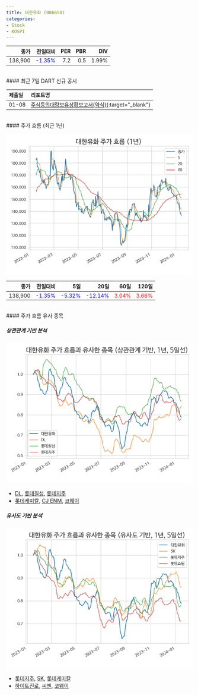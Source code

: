 ```yaml
---
title: 대한유화 (006650)
categories:
- Stock
- KOSPI
---
```


|종가|전일대비|PER|PBR|DIV|
|---:|-------:|--:|--:|--:|
|138,900|<span style="color: blue">-1.35%</span>|7.2|0.5|1.99%|

<!-- more -->

<br>
#### 최근 7일 DART 신규 공시


|제출일|리포트명|
|:-----|:-------|
|01-08|[주식등의대량보유상황보고서(약식)](https://dart.fss.or.kr/dsaf001/main.do?rcpNo=20240108000384){:target="_blank"}|

<br>
#### 주가 흐름 (최근 1년)

![006650](/assets/images/stock/006650.png)

|종가|전일대비|5일|20일|60일|120일|
|---:|-------:|--:|---:|---:|----:|
|138,900|<span style="color: blue">-1.35%</span>|<span style="color: blue">-5.32%</span>|<span style="color: blue">-12.14%</span>|<span style="color: red">3.04%</span>|<span style="color: red">3.66%</span>|

<br>
#### 주가 흐름 유사 종목

##### 상관관계 기반 분석

![006650](/assets/images/stock/006650_corr.png)
- [DL](/000210/), [롯데칠성](/005300/), [롯데지주](/004990/)
- [롯데케미칼](/011170/), [CJ ENM](/035760/), [코웨이](/021240/)

##### 유사도 기반 분석

![006650](/assets/images/stock/006650_sim.png)
- [롯데지주](/004990/), [SK](/034730/), [롯데케미칼](/011170/)
- [하이트진로](/000080/), [씨젠](/096530/), [코웨이](/021240/)